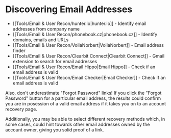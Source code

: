 # Discovering Email Addresses
 
- [[Tools/Email & User Recon/hunter.io|hunter.io]] - Identify email addresses from company name
- [[Tools/Email & User Recon/phonebook.cz|phonebook.cz]] - Identify domains, emails and URLs
- [[Tools/Email & User Recon/VoilaNorbert|VoilaNorbert]] - Email address finder
- [[Tools/Email & User Recon/Clearbit Connect|Clearbit Connect]] - Gmail extension to search for email addresses
- [[Tools/Email & User Recon/Email Hippo|Email Hippo]] - Check if an email address is valid
- [[Tools/Email & User Recon/Email Checker|Email Checker]] - Check if an email address is valid
 

Also, don't underestimate "Forgot Password" links! If you click the "Forgot Password" button for a particular email address, the results could confirm you are in posession of a valid email address if it takes you on to an account recovery page.

Additionally, you may be able to select different recovery methods which, in some cases, could hint towards other email addresses owned by the account owner, giving you solid proof of a link.